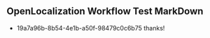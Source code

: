## OpenLocalization Workflow Test MarkDown
* 19a7a96b-8b54-4e1b-a50f-98479c0c6b75 thanks!

<!--HONumber=Aug16_HO5-->


